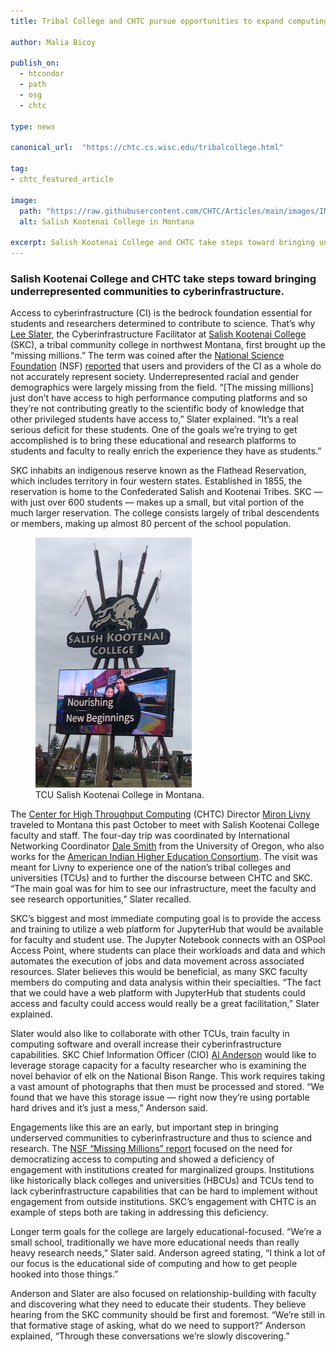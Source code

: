 ```yaml
---
title: Tribal College and CHTC pursue opportunities to expand computing education and infrastructure

author: Malia Bicoy

publish_on:
  - htcondor
  - path
  - osg
  - chtc
  
type: news

canonical_url:  "https://chtc.cs.wisc.edu/tribalcollege.html"

tag:
- chtc_featured_article

image:
  path: "https://raw.githubusercontent.com/CHTC/Articles/main/images/IMG_4839.JPG"
  alt: Salish Kootenai College in Montana
  
excerpt: Salish Kootenai College and CHTC take steps toward bringing underrepresented communities to cyberinfrastructure.
---
```


### Salish Kootenai College and CHTC take steps toward bringing underrepresented communities to cyberinfrastructure.

Access to cyberinfrastructure (CI) is the bedrock foundation essential for students and researchers determined to contribute to science. 
That’s why [Lee Slater](https://directory.skc.edu/DirectoryPages/Details?id=CfDJ8O8zyTaRItpCg8XGaUCJkB651OAonuZDx4jdp7IDCfnSKU5aR_WtC8v2P9cipIB_U0SOxhKAJF-Pj2fFJQiycx2Ayov_77GVH_8r-hIxr4FWxC6YHGvIdmWgP4HTpBH6EA), 
the Cyberinfrastructure Facilitator at [Salish Kootenai College](https://www.skc.edu/) (SKC), a tribal community college in northwest Montana, first brought 
up the “missing millions.” The term was coined after the [National Science Foundation](https://www.nsf.gov/) (NSF) [reported](https://www.nsf.gov/nsb/news/news_summ.jsp?cntn_id=308617&org=NSB&from=news) 
that users and providers of the CI as a whole do not accurately represent society. Underrepresented racial and gender demographics were largely missing from 
the field. “[The missing millions] just don’t have access to high performance computing platforms and so they’re not contributing greatly to the scientific 
body of knowledge that other privileged students have access to,” Slater explained. “It’s a real serious deficit for these students. One of the goals we’re 
trying to get accomplished is to bring these educational and research platforms to students and faculty to really enrich the experience they have as students.”

SKC inhabits an indigenous reserve known as the Flathead Reservation, which includes territory in four western states. Established in 1855, the reservation 
is home to the Confederated Salish and Kootenai Tribes. SKC — with just over 600 students — makes up a 
small, but vital portion of the much larger reservation. The college consists largely of tribal descendents or members, making up almost 80 percent of the 
school population.

<figure class="figure float-end" style="margin-center: 1em">
  <img src='https://raw.githubusercontent.com/CHTC/Articles/main/images/IMG_4838.JPG' height="400" width="250" class="figure-img img-fluid rounded" alt="TCU Salish Kootenai College in Montana.">
  <figcaption class="figure-caption">TCU Salish Kootenai College in Montana.
<br/></figcaption>
</figure>

The [Center for High Throughput Computing](https://chtc.cs.wisc.edu/) (CHTC) Director [Miron Livny](https://wid.wisc.edu/people/miron-livny/) traveled 
to Montana this past October to meet with Salish Kootenai College faculty and staff. The four-day trip was coordinated by International Networking 
Coordinator [Dale Smith](https://nsrc.org/bios/DaleSmith.html) from the University of Oregon, who also works for the [American Indian Higher Education Consortium](https://www.aihec.org/). 
The visit was meant for Livny to experience one of the nation’s tribal colleges and universities (TCUs) and to further the discourse between CHTC and SKC. 
“The main goal was for him to see our infrastructure, meet the faculty and see research opportunities,” Slater recalled.

SKC’s biggest and most immediate computing goal is to provide the access and training to utilize a web platform for JupyterHub that would be available 
for faculty and student use. The Jupyter Notebook connects with an OSPool Access Point, where students can place their workloads and data and which 
automates the execution of jobs and data movement across associated resources. Slater believes this would be beneficial, as many SKC faculty members do 
computing and data analysis within their specialties. “The fact that we could have a web platform with JupyterHub that students could access and faculty 
could access would really be a great facilitation,” Slater explained.

Slater would also like to collaborate with other TCUs, train faculty in computing software and overall increase their cyberinfrastructure capabilities. 
SKC Chief Information Officer (CIO) [Al Anderson](https://directory.skc.edu/DirectoryPages/Details?id=CfDJ8O8zyTaRItpCg8XGaUCJkB7b0ZSBgHaupnK8YvzZyYHHntJZx4CTkdZ7cOjYBddlHqQVWhD53ZLZ8U0KKZj0EFXJHjb_SReT3j_LA9st4EWwh2YWiuubKNif4oP8YSnaOw) would 
like to leverage storage capacity for a faculty researcher who is examining the novel behavior of elk on the National Bison Range. This work requires taking a 
vast amount of photographs that then must be processed and stored. “We found that we have this storage issue — right now they’re using portable hard drives 
and it’s just a mess,” Anderson said.

Engagements like this are an early, but important step in bringing underserved communities to cyberinfrastructure and thus to science and research. 
The [NSF “Missing Millions” report](https://www.rti.org/publication/missing-millions/fulltext.pdf) focused on the need for democratizing access to 
computing and showed a deficiency of engagement with institutions created for marginalized groups. Institutions like historically black colleges and universities (HBCUs) 
and TCUs tend to lack cyberinfrastructure capabilities that can be hard to implement without engagement from outside institutions. 
SKC’s engagement with CHTC is an example of steps both are taking in addressing this deficiency.

Longer term goals for the college are largely educational-focused. “We’re a small school, traditionally we have more educational needs than really heavy 
research needs,” Slater said. Anderson agreed stating, “I think a lot of our focus is the educational side of computing and how to get people hooked into 
those things.”

Anderson and Slater are also focused on relationship-building with faculty and discovering what they need to educate their students. 
They believe hearing from the SKC community should be first and foremost. “We’re still in that formative stage of asking, what do we need to support?” 
Anderson explained, “Through these conversations we’re slowly discovering.”
